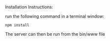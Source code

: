 Installation Instructions: 

run the following command in a terminal window:

    npm install


The server can then be run from the bin/www file

